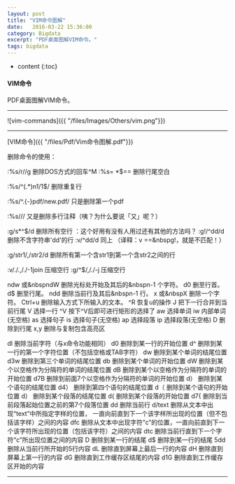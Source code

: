 ```yaml
---
layout: post
title: "VIM命令图解"
date:   2016-03-22 15:36:00
category: Bigdata
excerpt: "PDF桌面图解VIM命令。"
tags: bigdata 
---
```

* content
{:toc}


#### VIM命令

PDF桌面图解VIM命令。

---

![vim-commands]({{ "/files/Images/Others/vim.png"}})


---


[VIM命令]({{ "/files/Pdf/Vim命令图解.pdf"}})


删除命令的使用：





:%s/r//g                    删除DOS方式的回车^M 
:%s= *$==                   删除行尾空白 

:%s/^(.*)n1/1$/               删除重复行 

:%s/^.{-}pdf/new.pdf/         只是删除第一个pdf 

:%s/<!--_.{-}-->//           又是删除多行注释（咦？为什么要说「又」呢？） 

:g/s*^$/d                    删除所有空行 ：这个好用有没有人用过还有其他的方法吗？
:g!/^dd/d                     删除不含字符串'dd'的行 
:v/^dd/d                     同上 （译释：v ==&nbspg!，就是不匹配！） 

:g/str1/,/str2/d              删除所有第一个含str1到第一个含str2之间的行 


:v/./.,/./-1join                压缩空行 
:g/^$/,/./-j                  压缩空行 

ndw 或&nbspndW              删除光标处开始及其后的&nbspn-1 个字符。 
d0                          删至行首。 
d$                          删至行尾。 
ndd                         删除当前行及其后&nbspn-1 行。 
x 或&nbspX                  删除一个字符。 
Ctrl+u                      删除输入方式下所输入的文本。 
^R                          恢复u的操作 
J                           把下一行合并到当前行尾 
V                           选择一行 
^V                          按下^V后即可进行矩形的选择了 
aw                          选择单词 
iw                          内部单词(无空格) 
as                          选择句子 
is                          选择句子(无空格) 
ap                          选择段落 
ip                          选择段落(无空格) 
D                           删除到行尾 
x,y                         删除与复制包含高亮区 

dl                          删除当前字符（与x命令功能相同） 
d0                          删除到某一行的开始位置 
d^                          删除到某一行的第一个字符位置（不包括空格或TAB字符） 
dw                          删除到某个单词的结尾位置 
d3w                         删除到第三个单词的结尾位置 
db                          删除到某个单词的开始位置 
dW                          删除到某个以空格作为分隔符的单词的结尾位置 
dB                          删除到某个以空格作为分隔符的单词的开始位置 
d7B                         删除到前面7个以空格作为分隔符的单词的开始位置 
d）                         删除到某个语句的结尾位置 
d4）                        删除到第四个语句的结尾位置 
d（                         删除到某个语句的开始位置 
d）                         删除到某个段落的结尾位置 
d{                          删除到某个段落的开始位置 
d7{                         删除到当前段落起始位置之前的第7个段落位置 
dd                         删除当前行 
d/text                     删除从文本中出现“text”中所指定字样的位置， 一直向前直到下一个该字样所出现的位置（但不包括该字样）之间的内容 
dfc                        删除从文本中出现字符“c”的位置，一直向前直到下一个该字符所出现的位置（包括该字符）之间的内容 
dtc                        删除当前行直到下一个字符“c”所出现位置之间的内容 
D                          删除到某一行的结尾 
d$                         删除到某一行的结尾 
5dd                        删除从当前行所开始的5行内容 
dL                         删除直到屏幕上最后一行的内容 
dH                         删除直到屏幕上第一行的内容 
dG                         删除直到工作缓存区结尾的内容 
d1G                        删除直到工作缓存区开始的内容  





---

